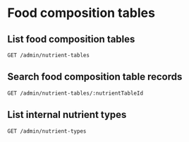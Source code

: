 # Food composition tables

## List food composition tables

`GET /admin/nutrient-tables`

## Search food composition table records

`GET /admin/nutrient-tables/:nutrientTableId`

## List internal nutrient types

`GET /admin/nutrient-types`
